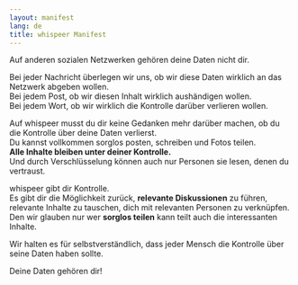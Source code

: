 ```yaml
---
layout: manifest
lang: de
title: whispeer Manifest
---
```


Auf anderen sozialen Netzwerken gehören deine Daten nicht dir. 

Bei jeder Nachricht überlegen wir uns, ob wir diese Daten wirklich an das Netzwerk abgeben wollen.  
Bei jedem Post, ob wir diesen Inhalt wirklich aushändigen wollen.  
Bei jedem Wort, ob wir wirklich die Kontrolle darüber verlieren wollen.

Auf whispeer musst du dir keine Gedanken mehr darüber machen, ob du die Kontrolle über deine Daten verlierst.  
Du kannst vollkommen sorglos posten, schreiben und Fotos teilen.  
**Alle Inhalte bleiben unter deiner Kontrolle.**  
Und durch Verschlüsselung können auch nur Personen sie lesen, denen du vertraust.  

whispeer gibt dir Kontrolle.  
Es gibt dir die Möglichkeit zurück, **relevante Diskussionen** zu führen,  
relevante Inhalte zu tauschen, dich mit relevanten Personen zu verknüpfen.  
Den wir glauben nur wer **sorglos teilen** kann teilt auch die interessanten Inhalte.  

Wir halten es für selbstverständlich, dass jeder Mensch die Kontrolle über seine Daten haben sollte.

Deine Daten gehören dir!
